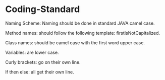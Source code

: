 # Coding-Standard #

Naming Scheme: Naming should be done in standard JAVA camel case.

Method names: should follow the following template: firstIsNotCapitalized.

Class names: should be camel case with the first word upper case.

Variables: are lower case.

Curly brackets: go on their own line.

If then else: all get their own line.